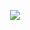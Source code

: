 <p align="center">
  <a href="https://discord.com/users/757535423147802636">
    <img src="https://lanyard.cnrad.dev/api/757535423147802636"/>
  </a>
</p>
